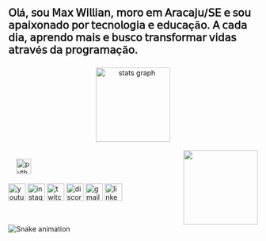  <h2 align="left">𝖮𝗅á, 𝗌𝗈𝗎 𝖬𝖺𝗑 𝖶𝗂𝗅𝗅𝗂𝖺𝗇, 𝗆𝗈𝗋𝗈 𝖾𝗆 𝖠𝗋𝖺𝖼𝖺𝗃𝗎/𝖲𝖤 𝖾 𝗌𝗈𝗎 𝖺𝗉𝖺𝗂𝗑𝗈𝗇𝖺𝖽𝗈 𝗉𝗈𝗋 𝗍𝖾𝖼𝗇𝗈𝗅𝗈𝗀𝗂𝖺 𝖾 𝖾𝖽𝗎𝖼𝖺çã𝗈. 𝖠 𝖼𝖺𝖽𝖺 𝖽𝗂𝖺, 𝖺𝗉𝗋𝖾𝗇𝖽𝗈 𝗆𝖺𝗂𝗌 𝖾 𝖻𝗎𝗌𝖼𝗈 𝗍𝗋𝖺𝗇𝗌𝖿𝗈𝗋𝗆𝖺𝗋 𝗏𝗂𝖽𝖺𝗌 𝖺𝗍𝗋𝖺𝗏é𝗌 𝖽𝖺 𝗉𝗋𝗈𝗀𝗋𝖺𝗆𝖺çã𝗈. </h2>

###

<div align="center">
 <img src="https://github-readme-stats.vercel.app/api?username=maurodesouza&hide_title=false&hide_rank=false&show_icons=true&include_all_commits=true&count_private=true&disable_animations=false&theme=dracula&locale=en&hide_border=false" height="150" alt="stats graph"  />
</div>

<div style="display; inline_block"><br/>

<img align="right" height="150" src="https://i.imgflip.com/65efzo.gif"  />

<div style="display; inline_block"><br/>

  <img width="12" />
  <img src="https://cdn.jsdelivr.net/gh/devicons/devicon/icons/python/python-original.svg" height="30" alt="python logo"  />
 
</div>

<div style="display; inline_block"><br/>

<div align="left">
  <img src="https://img.shields.io/static/v1?message=Youtube&logo=youtube&label=&color=FF0000&logoColor=white&labelColor=&style=for-the-badge" height="35" alt="youtube logo"  />
  <img src="https://img.shields.io/static/v1?message=Instagram&logo=instagram&label=&color=E4405F&logoColor=white&labelColor=&style=for-the-badge" height="35" alt="instagram logo"  />
  <img src="https://img.shields.io/static/v1?message=Twitch&logo=twitch&label=&color=9146FF&logoColor=white&labelColor=&style=for-the-badge" height="35" alt="twitch logo"  />
  <img src="https://img.shields.io/static/v1?message=Discord&logo=discord&label=&color=7289DA&logoColor=white&labelColor=&style=for-the-badge" height="35" alt="discord logo"  />
  <img src="https://img.shields.io/static/v1?message=Gmail&logo=gmail&label=&color=D14836&logoColor=white&labelColor=&style=for-the-badge" height="35" alt="gmail logo"  />
  <img src="https://img.shields.io/static/v1?message=LinkedIn&logo=linkedin&label=&color=0077B5&logoColor=white&labelColor=&style=for-the-badge" height="35" alt="linkedin logo"  />
</div>

<div style="display; inline_block"><br/>

<br clear="both">

<img src="https://raw.githubusercontent.com/maurodesouza/maurodesouza/output/snake.svg" alt="Snake animation" />

###
